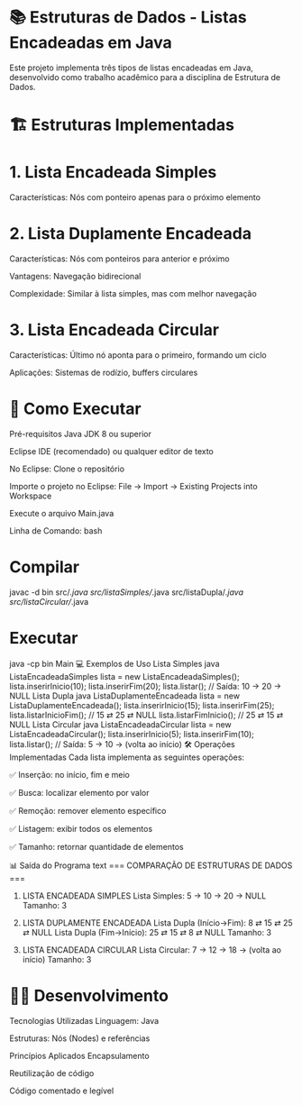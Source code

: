 # 📚 Estruturas de Dados - Listas Encadeadas em Java
Este projeto implementa três tipos de listas encadeadas em Java, desenvolvido como trabalho acadêmico para a disciplina de Estrutura de Dados.

# 🏗️ Estruturas Implementadas
# 1. Lista Encadeada Simples
Características: Nós com ponteiro apenas para o próximo elemento

# 2. Lista Duplamente Encadeada
Características: Nós com ponteiros para anterior e próximo

Vantagens: Navegação bidirecional

Complexidade: Similar à lista simples, mas com melhor navegação

# 3. Lista Encadeada Circular
Características: Último nó aponta para o primeiro, formando um ciclo

Aplicações: Sistemas de rodízio, buffers circulares

# 🚀 Como Executar
Pré-requisitos
Java JDK 8 ou superior

Eclipse IDE (recomendado) ou qualquer editor de texto

No Eclipse:
Clone o repositório

Importe o projeto no Eclipse: File → Import → Existing Projects into Workspace

Execute o arquivo Main.java

Linha de Comando:
bash
# Compilar
javac -d bin src/*.java src/listaSimples/*.java src/listaDupla/*.java src/listaCircular/*.java

# Executar
java -cp bin Main
💻 Exemplos de Uso
Lista Simples
java
ListaEncadeadaSimples lista = new ListaEncadeadaSimples();
lista.inserirInicio(10);
lista.inserirFim(20);
lista.listar(); // Saída: 10 -> 20 -> NULL
Lista Dupla
java
ListaDuplamenteEncadeada lista = new ListaDuplamenteEncadeada();
lista.inserirInicio(15);
lista.inserirFim(25);
lista.listarInicioFim();  // 15 ⇄ 25 ⇄ NULL
lista.listarFimInicio();  // 25 ⇄ 15 ⇄ NULL
Lista Circular
java
ListaEncadeadaCircular lista = new ListaEncadeadaCircular();
lista.inserirInicio(5);
lista.inserirFim(10);
lista.listar(); // Saída: 5 → 10 → (volta ao início)
🛠️ Operações Implementadas
Cada lista implementa as seguintes operações:

✅ Inserção: no início, fim e meio

✅ Busca: localizar elemento por valor

✅ Remoção: remover elemento específico

✅ Listagem: exibir todos os elementos

✅ Tamanho: retornar quantidade de elementos

📊 Saída do Programa
text
=== COMPARAÇÃO DE ESTRUTURAS DE DADOS ===

1. LISTA ENCADEADA SIMPLES
Lista Simples: 5 -> 10 -> 20 -> NULL
Tamanho: 3

2. LISTA DUPLAMENTE ENCADEADA
Lista Dupla (Início→Fim): 8 ⇄ 15 ⇄ 25 ⇄ NULL
Lista Dupla (Fim→Início): 25 ⇄ 15 ⇄ 8 ⇄ NULL
Tamanho: 3

3. LISTA ENCADEADA CIRCULAR
Lista Circular: 7 → 12 → 18 → (volta ao início)
Tamanho: 3

# 👨‍💻 Desenvolvimento
Tecnologias Utilizadas
Linguagem: Java

Estruturas: Nós (Nodes) e referências

Princípios Aplicados
Encapsulamento

Reutilização de código

Código comentado e legível


